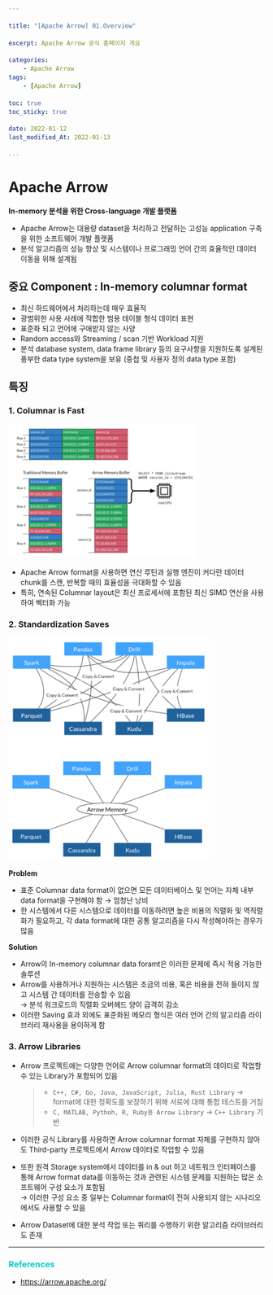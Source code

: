 ```yaml
---

title: "[Apache Arrow] 01.Overview" 

excerpt: Apache Arrow 공식 홈페이지 개요 

categories: 
    - Apache Arrow
tags:
    - [Apache Arrow]

toc: true
toc_sticky: true

date: 2022-01-12
last_modified_At: 2022-01-13

---
```



# Apache Arrow 

**In-memory 분석을 위한 Cross-language 개발 플랫폼**

- Apache Arrow는 대용량 dataset을 처리하고 전달하는 고성능 application 구축을 위한 소프트웨어 개발 플랫폼
- 분석 알고리즘의 성능 향상 및 시스템이나 프로그래밍 언어 간의 효율적인 데이터 이동을 위해 설계됨

## 중요 Component : In-memory columnar format 
- 최신 하드웨어에서 처리하는데 매우 효율적
- 광범위한 사용 사례에 적합한 범용 테이블 형식 데이터 표현
- 표준화 되고 언어에 구애받지 않는 사양 
- Random access와 Streaming / scan 기반 Workload 지원 
- 분석 database system, data frame library 등의 요구사항을 지원하도록 설계된 풍부한 data type system을 보유 (중첩 및 사용자 정의 data type 포함)

## 특징 
### 1. Columnar is Fast 

![columnar](/assets/img/columnarformat.png)

- Apache Arrow format을 사용하면 연산 루틴과 실행 엔진이 커다란 데이터 chunk를 스캔, 반복할 때의 효율성을 극대화할 수 있음 
- 특히, 연속된 Columnar layout은 최신 프로세서에 포함된 최신 SIMD 연산을 사용하여 벡터화 가능 


### 2. Standardization Saves

![standard](/assets/img/standardization.png)

**Problem**
- 표준 Columnar data format이 없으면 모든 데이터베이스 및 언어는 자체 내부 data format을 구현해야 함 → 엄청난 낭비 
- 한 시스템에서 다른 시스템으로 데이터를 이동하려면 높은 비용의 직렬화 및 역직렬화가 필요하고, 각 data format에 대한 공통 알고리즘을 다시 작성해야하는 경우가 많음 

**Solution**

- Arrow의 In-memory columnar data foramt은 이러한 문제에 즉시 적용 가능한 솔루션 
- Arrow를 사용하거나 지원하는 시스템은 조금의 비용, 혹은 비용을 전혀 들이지 않고 시스템 간 데이터를 전송할 수 있음      
→ 분석 워크로드의 직렬화 오버헤드 양이 급격히 감소
- 이러한 Saving 효과 외에도 표준화된 메모리 형식은 여러 언어 간의 알고리즘 라이브러리 재사용을 용이하게 함 

### 3. Arrow Libraries

- Arrow 프로젝트에는 다양한 언어로 Arrow columnar format의 데이터로 작업할 수 있는 Library가 포함되어 있음 
  > - `C++, C#, Go, Java, JavaScript, Julia, Rust Library` → format에 대한 정확도를 보장하기 위해 서로에 대해 통합 테스트를 거침 
  > - `C, MATLAB, Pythoh, R, Ruby용 Arrow Library` → `C++ Library` 기반
 
- 이러한 공식 Library를 사용하면 Arrow columnar format 자체를 구현하지 않아도 Third-party 프로젝트에서 Arrow 데이터로 작업할 수 있음 
-  또한 원격 Storage system에서 데이터를 in & out 하고 네트워크 인터페이스를 통해 Arrow format data를 이동하는 것과 관련된 시스템 문제를 지원하는 많은 소프트웨어 구성 요소가 포함됨           
→ 이러한 구성 요소 중 일부는 Columnar format이 전혀 사용되지 않는 시나리오에서도 사용할 수 있음 
- Arrow Dataset에 대한 분석 작업 또는 쿼리를 수행하기 위한 알고리즘 라이브러리도 존재

***

### <span style="color:#00CCCC">References</span>
- <https://arrow.apache.org/>